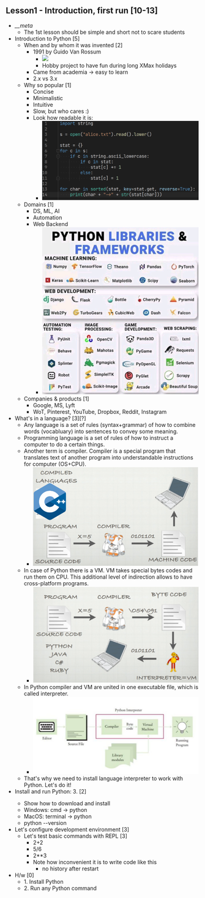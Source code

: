## Lesson1 - Introduction, first run [10-13]
- *__meta*
    -   The 1st lesson should be simple and short not to scare students
- Introduction to Python [5]
    -   When and by whom it was invented [2]
        -   1991 by Guido Van Rossum
            -  ![](https://upload.wikimedia.org/wikipedia/commons/thumb/6/66/Guido_van_Rossum_OSCON_2006.jpg/220px-Guido_van_Rossum_OSCON_2006.jpg)
            - Hobby project to have fun during long XMax holidays
        -   Came from academia -> easy to learn
        -   2.x vs 3.x
    -   Why so popular [1]
        - Concise
        - Minimalistic
        - Intuitive
        - Slow, but who cares :)
        - Look how readable it is:
          - ![](img/image_01.png)
    - Domains [1]
        -   DS, ML, AI
        -   Automation
        -   Web Backend
            - ![](img/image_02.png)
    -   Companies & products [1]
        -   Google, MS, Lyft
        -   WoT, Pinterest, YouTube, Dropbox, Reddit, Instagram
- What's in a language? [3][?]
    - Any language is a set of rules (syntax+grammar) of how to combine words (vocabluary) into sentences to convey some meaning.
    - Programming language is a set of rules of how to instruct a computer to do a certain things.
    - Another term is compiler. Compiler is a special program that translates text of another program into understandable instructions for computer (OS+CPU).
        - ![](img/image_03.png "compile")
    - In case of Python there is a VM. VM takes special bytes codes and run them on CPU. This additional level of indirection allows to have cross-platform programs.
        - ![](img/image_04.png)
    - In Python compiler and VM are united in one executable file, which is called interpreter.
        - ![](img/image_05.png)
    - That's why we need to install language interpreter to work with Python. Let's do it!
- Install and run Python: 3.<latest> [2]
    -   Show how to download and install
    -   Windows: cmd -> python
    -   MacOS: terminal -> python
    -   python --version
- Let's configure development environment [3]
    -   Let's test basic commands with REPL [3]
        -   2+2
        -   5/6
        -   2**3
        -   Note how inconvenient it is to write code like this
            -   no history after restart
- H/w [0]
    -   1\. Install Python
    -   2\. Run any Python command